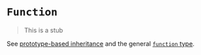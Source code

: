 # `Function`

> This is a stub

See [prototype-based inheritance][concept-prototype-inheritance] and the general [`function` type][type-function].

[concept-prototype-inheritance]: ../../../languages/javascript/info/prototype_inheritance.md
[type-function]: ../../../reference/types/function.md
